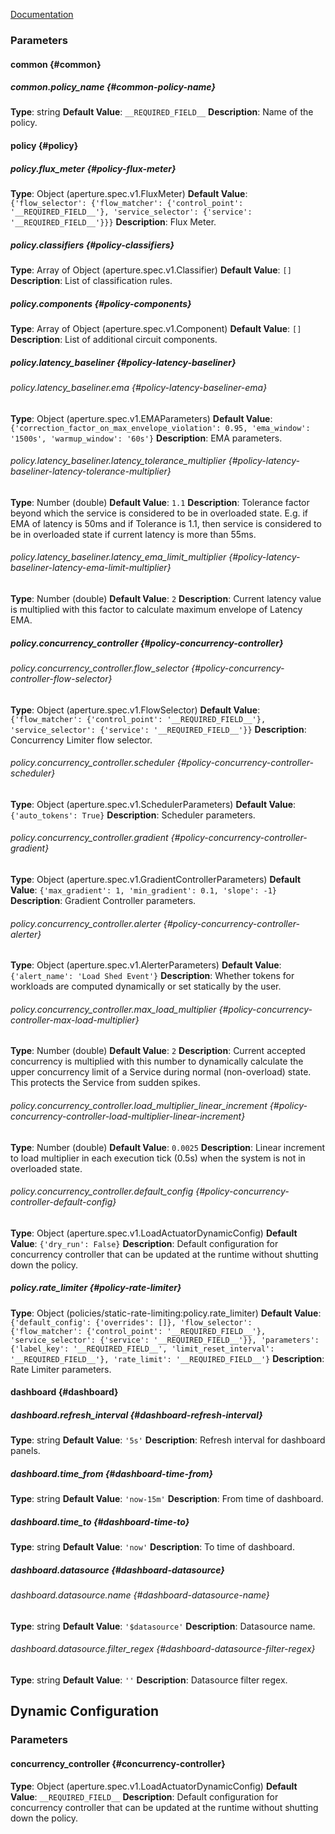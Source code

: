 [Documentation](https://docs.fluxninja.com/reference/policies/bundled-blueprints/policies/latency-aimd-concurrency-limiting)

<!-- Configuration Marker -->

### Parameters

#### common {#common}

##### common.policy_name {#common-policy-name}

**Type**: string **Default Value**: `__REQUIRED_FIELD__` **Description**: Name
of the policy.

#### policy {#policy}

##### policy.flux_meter {#policy-flux-meter}

**Type**: Object (aperture.spec.v1.FluxMeter) **Default Value**:
`{'flow_selector': {'flow_matcher': {'control_point': '__REQUIRED_FIELD__'}, 'service_selector': {'service': '__REQUIRED_FIELD__'}}}`
**Description**: Flux Meter.

##### policy.classifiers {#policy-classifiers}

**Type**: Array of Object (aperture.spec.v1.Classifier) **Default Value**: `[]`
**Description**: List of classification rules.

##### policy.components {#policy-components}

**Type**: Array of Object (aperture.spec.v1.Component) **Default Value**: `[]`
**Description**: List of additional circuit components.

##### policy.latency_baseliner {#policy-latency-baseliner}

###### policy.latency_baseliner.ema {#policy-latency-baseliner-ema}

**Type**: Object (aperture.spec.v1.EMAParameters) **Default Value**:
`{'correction_factor_on_max_envelope_violation': 0.95, 'ema_window': '1500s', 'warmup_window': '60s'}`
**Description**: EMA parameters.

###### policy.latency_baseliner.latency_tolerance_multiplier {#policy-latency-baseliner-latency-tolerance-multiplier}

**Type**: Number (double) **Default Value**: `1.1` **Description**: Tolerance
factor beyond which the service is considered to be in overloaded state. E.g. if
EMA of latency is 50ms and if Tolerance is 1.1, then service is considered to be
in overloaded state if current latency is more than 55ms.

###### policy.latency_baseliner.latency_ema_limit_multiplier {#policy-latency-baseliner-latency-ema-limit-multiplier}

**Type**: Number (double) **Default Value**: `2` **Description**: Current
latency value is multiplied with this factor to calculate maximum envelope of
Latency EMA.

##### policy.concurrency_controller {#policy-concurrency-controller}

###### policy.concurrency_controller.flow_selector {#policy-concurrency-controller-flow-selector}

**Type**: Object (aperture.spec.v1.FlowSelector) **Default Value**:
`{'flow_matcher': {'control_point': '__REQUIRED_FIELD__'}, 'service_selector': {'service': '__REQUIRED_FIELD__'}}`
**Description**: Concurrency Limiter flow selector.

###### policy.concurrency_controller.scheduler {#policy-concurrency-controller-scheduler}

**Type**: Object (aperture.spec.v1.SchedulerParameters) **Default Value**:
`{'auto_tokens': True}` **Description**: Scheduler parameters.

###### policy.concurrency_controller.gradient {#policy-concurrency-controller-gradient}

**Type**: Object (aperture.spec.v1.GradientControllerParameters) **Default
Value**: `{'max_gradient': 1, 'min_gradient': 0.1, 'slope': -1}`
**Description**: Gradient Controller parameters.

###### policy.concurrency_controller.alerter {#policy-concurrency-controller-alerter}

**Type**: Object (aperture.spec.v1.AlerterParameters) **Default Value**:
`{'alert_name': 'Load Shed Event'}` **Description**: Whether tokens for
workloads are computed dynamically or set statically by the user.

###### policy.concurrency_controller.max_load_multiplier {#policy-concurrency-controller-max-load-multiplier}

**Type**: Number (double) **Default Value**: `2` **Description**: Current
accepted concurrency is multiplied with this number to dynamically calculate the
upper concurrency limit of a Service during normal (non-overload) state. This
protects the Service from sudden spikes.

###### policy.concurrency_controller.load_multiplier_linear_increment {#policy-concurrency-controller-load-multiplier-linear-increment}

**Type**: Number (double) **Default Value**: `0.0025` **Description**: Linear
increment to load multiplier in each execution tick (0.5s) when the system is
not in overloaded state.

###### policy.concurrency_controller.default_config {#policy-concurrency-controller-default-config}

**Type**: Object (aperture.spec.v1.LoadActuatorDynamicConfig) **Default Value**:
`{'dry_run': False}` **Description**: Default configuration for concurrency
controller that can be updated at the runtime without shutting down the policy.

##### policy.rate_limiter {#policy-rate-limiter}

**Type**: Object (policies/static-rate-limiting:policy.rate_limiter) **Default
Value**:
`{'default_config': {'overrides': []}, 'flow_selector': {'flow_matcher': {'control_point': '__REQUIRED_FIELD__'}, 'service_selector': {'service': '__REQUIRED_FIELD__'}}, 'parameters': {'label_key': '__REQUIRED_FIELD__', 'limit_reset_interval': '__REQUIRED_FIELD__'}, 'rate_limit': '__REQUIRED_FIELD__'}`
**Description**: Rate Limiter parameters.

#### dashboard {#dashboard}

##### dashboard.refresh_interval {#dashboard-refresh-interval}

**Type**: string **Default Value**: `'5s'` **Description**: Refresh interval for
dashboard panels.

##### dashboard.time_from {#dashboard-time-from}

**Type**: string **Default Value**: `'now-15m'` **Description**: From time of
dashboard.

##### dashboard.time_to {#dashboard-time-to}

**Type**: string **Default Value**: `'now'` **Description**: To time of
dashboard.

##### dashboard.datasource {#dashboard-datasource}

###### dashboard.datasource.name {#dashboard-datasource-name}

**Type**: string **Default Value**: `'$datasource'` **Description**: Datasource
name.

###### dashboard.datasource.filter_regex {#dashboard-datasource-filter-regex}

**Type**: string **Default Value**: `''` **Description**: Datasource filter
regex.

## Dynamic Configuration

### Parameters

#### concurrency_controller {#concurrency-controller}

**Type**: Object (aperture.spec.v1.LoadActuatorDynamicConfig) **Default Value**:
`__REQUIRED_FIELD__` **Description**: Default configuration for concurrency
controller that can be updated at the runtime without shutting down the policy.
